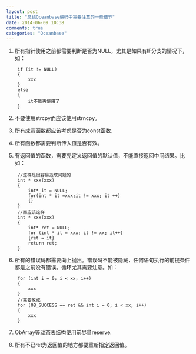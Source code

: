 ```yaml
---
layout: post
title: "总结Oceanbase编码中需要注意的一些细节"
date: 2014-06-09 10:38
comments: true
categories: "Oceanbase"
---
```


1. 所有指针使用之前都需要判断是否为NULL，尤其是如果有IF分支的情况下，如：

		if (it != NULL)
		{
			xxx
		}
		else
		{
			it不能再使用了
		}

1. 不要使用strcpy而应该使用strncpy。

1. 所有成员函数都应该考虑是否为const函数.

1. 所有函数都需要判断传入值是否有效。

1. 有返回值的函数，需要先定义返回值的默认值，不能直接返回中间结果。比如：

		//这样是很容易造成问题的
		int * xxx(xxx)
		{
			int* it = NULL;
			for(int * it =xxx;it != xxx; it ++)
			{}
		}
		//而应该这样
		int * xxx(xxx)
		{
			int* ret = NULL;
			for (int * it = xxx; it != xx; it++)
			{ret = it}
			return ret;
		}

1. 所有的错误码都需要向上抛出。错误码不能被隐藏，任何语句执行的前提条件都是之前没有错误。循环尤其需要注意。如：

		for (int i = 0; i < xx; i++)
		{
			xxx
		}
		//需要改成
		for (OB_SUCCESS == ret && int i = 0; i < xx; i++)
		{
			xxx
		}
		
1. ObArray等动态表结构使用前尽量reserve.

1.  所有不已ret为返回值的地方都要重新指定返回值。